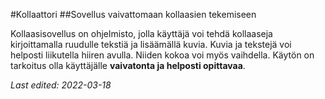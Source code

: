 #Kollaattori
##Sovellus vaivattomaan kollaasien tekemiseen


Kollaasisovellus on ohjelmisto, jolla käyttäjä voi tehdä kollaaseja kirjoittamalla ruudulle tekstiä ja lisäämällä kuvia.
Kuvia ja tekstejä voi helposti liikutella hiiren avulla. Niiden kokoa voi myös vaihdella.
Käytön on tarkoitus olla käyttäjälle **vaivatonta ja helposti opittavaa**.

*Last edited: 2022-03-18*
